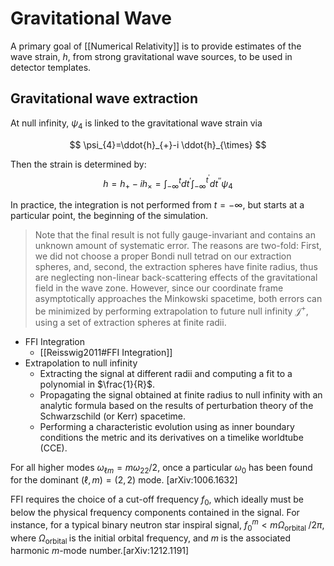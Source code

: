 # Gravitational Wave

A primary goal of [[Numerical Relativity]] is to provide estimates of the wave strain, $h$, from strong gravitational wave sources, to be used in detector templates.

## Gravitational wave extraction

At null infinity, $\psi_{4}$ is linked to the gravitational wave strain via

$$
\psi_{4}=\ddot{h}_{+}-i \ddot{h}_{\times}
$$

Then the strain is determined by:
$$
h=h_{+}-i h_{\times}=\int_{-\infty}^{t} d t^{\prime} \int_{-\infty}^{t^{\prime}} d t^{\prime \prime} \psi_{4}
$$

In practice, the integration is not performed from $t=-\infty$, but starts at a particular point, the beginning of the simulation. 

>  Note that the final result is not fully gauge-invariant and contains an unknown amount of systematic error. The reasons are two-fold: First, we did not choose a proper Bondi null tetrad on our extraction spheres, and, second, the extraction spheres have finite radius, thus are neglecting non-linear back-scattering effects of the gravitational field in the wave zone. However, since our coordinate frame asymptotically approaches the Minkowski spacetime, both errors can be minimized by performing extrapolation to future null infinity $\mathcal{J}^{+}$, using a set of extraction spheres at finite radii.

- FFI Integration
	- [[Reisswig2011#FFI Integration]]
- Extrapolation to null infinity
	- Extracting the signal at different radii and computing a fit to a polynomial in $\frac{1}{R}$.
	- Propagating the signal obtained at finite radius to null infinity with an analytic formula based on the results of perturbation theory of the Schwarzschild (or Kerr) spacetime.
	- Performing a characteristic evolution using as inner boundary conditions the metric and its derivatives on a timelike worldtube (CCE).

For all higher modes $\omega_{\ell m}=m \omega_{22} / 2$, once a particular $\omega_{0}$ has been found for the dominant $(\ell, m)=(2,2)$ mode. [arXiv:1006.1632]

FFI requires the choice of a cut-off frequency $f_{0},$ which ideally must be below the physical frequency components contained in the signal. For instance, for a typical binary neutron star inspiral signal, $f_{0}^{m}<m \Omega_{\text {orbital }} / 2 \pi,$ where $\Omega_{\text {orbital }}$ is the initial orbital frequency, and $m$ is the associated harmonic $m$-mode number.[arXiv:1212.1191]
